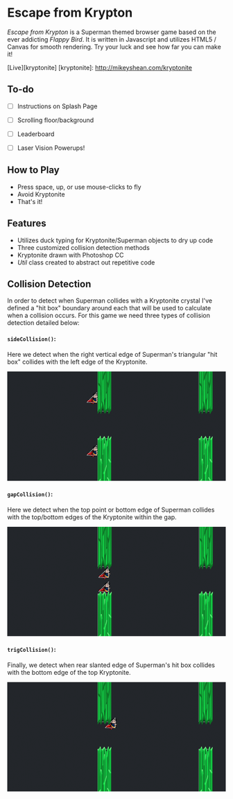 # Escape from Krypton



*Escape from Krypton* is a Superman themed browser game based on the ever addicting *Flappy Bird*.  It is written in Javascript and utilizes HTML5 / Canvas for smooth rendering.  Try your luck and see how far you can make it!

[Live][kryptonite]
[kryptonite]: http://mikeyshean.com/kryptonite

## To-do

- [ ] Instructions on Splash Page
- [ ] Scrolling floor/background
- [ ] Leaderboard
- [ ] Laser Vision Powerups!


## How to Play
- Press space, up, or use mouse-clicks to fly
- Avoid Kryptonite
- That's it!

## Features
- Utilizes duck typing for Kryptonite/Superman objects to dry up code
- Three customized collision detection methods
- Kryptonite drawn with Photoshop CC
- *Util* class created to abstract out repetitive code


## Collision Detection

In order to detect when Superman collides with a Kryptonite crystal I've
defined a "hit box" boundary around each that will be used to calculate 
when a collision occurs.  For this game we need three types of collision detection detailed below:


#### `sideCollision()`:
Here we detect when the right vertical edge of Superman's triangular "hit box" collides with the left edge of the Kryptonite.

![sideCollision](./src/kryptonite/docs/side_collision.png)

#### `gapCollision()`:

Here we detect when the top point or bottom edge of Superman collides with the top/bottom edges of the Kryptonite within the gap.

![gapCollision](./src/kryptonite//docs/gap_collision.png)

#### `trigCollision()`:
Finally, we detect when rear slanted edge of Superman's hit box collides with the bottom edge of the top Kryptonite.

![trigCollision](./src/kryptonite//docs/trig_collision.png)
